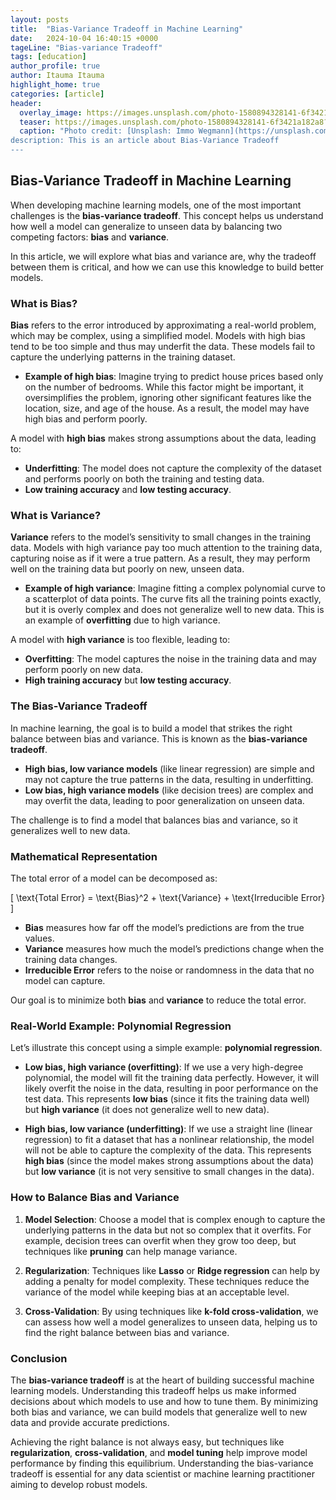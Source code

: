 ```yaml
---
layout: posts
title:  "Bias-Variance Tradeoff in Machine Learning"
date:   2024-10-04 16:40:15 +0000
tageLine: "Bias-variance Tradeoff"
tags: [education]
author_profile: true
author: Itauma Itauma
highlight_home: true
categories: [article]
header:
  overlay_image: https://images.unsplash.com/photo-1580894328141-6f3421a182a8?q=80&w=1776&auto=format&fit=crop&ixlib=rb-4.0.3&ixid=M3wxMjA3fDB8MHxwaG90by1wYWdlfHx8fGVufDB8fHx8fA%3D%3D
  teaser: https://images.unsplash.com/photo-1580894328141-6f3421a182a8?q=80&w=1776&auto=format&fit=crop&ixlib=rb-4.0.3&ixid=M3wxMjA3fDB8MHxwaG90by1wYWdlfHx8fGVufDB8fHx8fA%3D%3D
  caption: "Photo credit: [Unsplash: Immo Wegmann](https://unsplash.com/@tinkerman)
description: This is an article about Bias-Variance Tradeoff
---
```

## Bias-Variance Tradeoff in Machine Learning

When developing machine learning models, one of the most important challenges is the **bias-variance tradeoff**. This concept helps us understand how well a model can generalize to unseen data by balancing two competing factors: **bias** and **variance**.

In this article, we will explore what bias and variance are, why the tradeoff between them is critical, and how we can use this knowledge to build better models.

### What is Bias?

**Bias** refers to the error introduced by approximating a real-world problem, which may be complex, using a simplified model. Models with high bias tend to be too simple and thus may underfit the data. These models fail to capture the underlying patterns in the training dataset.

- **Example of high bias**: Imagine trying to predict house prices based only on the number of bedrooms. While this factor might be important, it oversimplifies the problem, ignoring other significant features like the location, size, and age of the house. As a result, the model may have high bias and perform poorly.

A model with **high bias** makes strong assumptions about the data, leading to:

- **Underfitting**: The model does not capture the complexity of the dataset and performs poorly on both the training and testing data.
- **Low training accuracy** and **low testing accuracy**.

### What is Variance?

**Variance** refers to the model’s sensitivity to small changes in the training data. Models with high variance pay too much attention to the training data, capturing noise as if it were a true pattern. As a result, they may perform well on the training data but poorly on new, unseen data.

- **Example of high variance**: Imagine fitting a complex polynomial curve to a scatterplot of data points. The curve fits all the training points exactly, but it is overly complex and does not generalize well to new data. This is an example of **overfitting** due to high variance.

A model with **high variance** is too flexible, leading to:

- **Overfitting**: The model captures the noise in the training data and may perform poorly on new data.
- **High training accuracy** but **low testing accuracy**.

### The Bias-Variance Tradeoff

In machine learning, the goal is to build a model that strikes the right balance between bias and variance. This is known as the **bias-variance tradeoff**.

- **High bias, low variance models** (like linear regression) are simple and may not capture the true patterns in the data, resulting in underfitting.
- **Low bias, high variance models** (like decision trees) are complex and may overfit the data, leading to poor generalization on unseen data.

The challenge is to find a model that balances bias and variance, so it generalizes well to new data.

### Mathematical Representation

The total error of a model can be decomposed as:

\[
\text{Total Error} = \text{Bias}^2 + \text{Variance} + \text{Irreducible Error}
\]

- **Bias** measures how far off the model’s predictions are from the true values.
- **Variance** measures how much the model’s predictions change when the training data changes.
- **Irreducible Error** refers to the noise or randomness in the data that no model can capture.

Our goal is to minimize both **bias** and **variance** to reduce the total error.

### Real-World Example: Polynomial Regression

Let’s illustrate this concept using a simple example: **polynomial regression**.

- **Low bias, high variance (overfitting)**: If we use a very high-degree polynomial, the model will fit the training data perfectly. However, it will likely overfit the noise in the data, resulting in poor performance on the test data. This represents **low bias** (since it fits the training data well) but **high variance** (it does not generalize well to new data).

- **High bias, low variance (underfitting)**: If we use a straight line (linear regression) to fit a dataset that has a nonlinear relationship, the model will not be able to capture the complexity of the data. This represents **high bias** (since the model makes strong assumptions about the data) but **low variance** (it is not very sensitive to small changes in the data).

### How to Balance Bias and Variance

1. **Model Selection**: Choose a model that is complex enough to capture the underlying patterns in the data but not so complex that it overfits. For example, decision trees can overfit when they grow too deep, but techniques like **pruning** can help manage variance.

2. **Regularization**: Techniques like **Lasso** or **Ridge regression** can help by adding a penalty for model complexity. These techniques reduce the variance of the model while keeping bias at an acceptable level.

3. **Cross-Validation**: By using techniques like **k-fold cross-validation**, we can assess how well a model generalizes to unseen data, helping us to find the right balance between bias and variance.

### Conclusion

The **bias-variance tradeoff** is at the heart of building successful machine learning models. Understanding this tradeoff helps us make informed decisions about which models to use and how to tune them. By minimizing both bias and variance, we can build models that generalize well to new data and provide accurate predictions.

Achieving the right balance is not always easy, but techniques like **regularization**, **cross-validation**, and **model tuning** help improve model performance by finding this equilibrium. Understanding the bias-variance tradeoff is essential for any data scientist or machine learning practitioner aiming to develop robust models.







